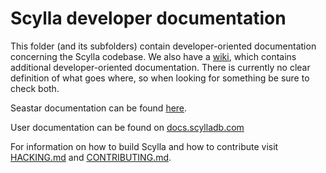 # Scylla developer documentation

This folder (and its subfolders) contain developer-oriented documentation
concerning the Scylla codebase.
We also have a [wiki](https://github.com/scylladb/scylla/wiki), which contains
additional developer-oriented documentation. There is currently no clear
definition of what goes where, so when looking for something be sure to check
both.

Seastar documentation can be found [here](http://docs.seastar.io/master/index.html).

User documentation can be found on
[docs.scylladb.com](https://docs.scylladb.com/)

For information on how to build Scylla and how to contribute visit
[HACKING.md](HACKING.md) and [CONTRIBUTING.md](CONTRIBUTING.md).
